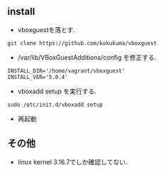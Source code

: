 ## install
+ vboxguestを落とす.
```
git clone https://github.com/kokukuma/vboxguest
```
+ /var/lib/VBoxGuestAdditions/config を修正する.
```
INSTALL_DIR='/home/vagrant/vboxguest'
INSTALL_VER='5.0.4'
```
+ vboxadd setup を実行する.
```
sudo /etc/init.d/vboxadd setup
```
+ 再起動

## その他
+ linux kernel 3.16.7でしか確認してない.
